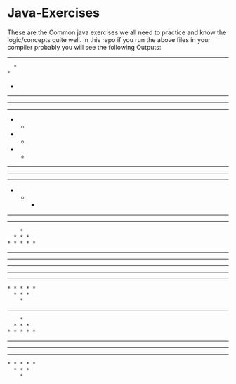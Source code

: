 # Java-Exercises
These are the Common java exercises we all need to practice and know the logic/concepts quite well. 
in this repo if you run the above files in your compiler probably you will see the following Outputs:


* * * * * 
      *   
    *     
  *       
* * * * * 
--------------------------
*****
*   *
*   *
*   *
*****
--------------------------
* * * * * 
  *       
    *     
      *   
* * * * * 
--------------------------
        * 
      * * * 
    * * * * * 
  * * * * * * * 
* * * * * * * * * 
-----------------------------
* * * * * * * * * 
  * * * * * * * 
    * * * * * 
      * * * 
        * 
-------------------------
        
        * 
      * * * 
    * * * * * 
  * * * * * * * 
* * * * * * * * * 
  * * * * * * * 
    * * * * * 
      * * * 
        * 
